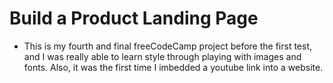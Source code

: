 # Build a Product Landing Page
- This is my fourth and final freeCodeCamp project before the first test, and I was really able to learn style through playing with images and fonts. Also, it was the first time I imbedded a youtube link into a website.
